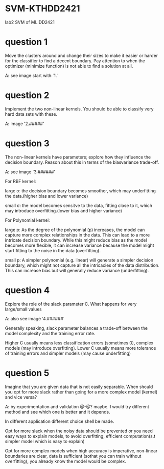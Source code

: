 # SVM-KTHDD2421
lab2 SVM of ML DD2421

# question 1
Move the clusters around and change their sizes to make it easier or harder for the classifier to find a decent boundary. Pay attention to when the optimizer (minimize function) is not able to find a solution at all.

A: see image start with '1.'


# question 2
Implement the two non-linear kernels. You should be able to classify very hard data sets with these.

A: image '2.#####'


# question 3
The non-linear kernels have parameters; explore how they influence the decision boundary. Reason about this in terms of the biasvariance trade-off.

A: see image '3.######'

For RBF kernel: 

large σ: the decision boundary becomes smoother, which may underfitting the data.(higher bias and lower variance)

small σ: the model becomes sensitve to the data, fitting close to it, which may introduce overfitting.(lower bias and higher variance)


For Polynomial kernel:

large p: As the degree of the polynomial (p) increases, the model can capture more complex relationships in the data. This can lead to a more intricate decision boundary. While this might reduce bias as the model becomes more flexible, it can increase variance because the model might start fitting to the noise in the data (overfitting).

small p: A simpler polynomial (e.g. linear) will generate a simpler decision boundary, which might not capture all the intricacies of the data distribution. This can increase bias but will generally reduce variance (underfitting).



# question 4
Explore the role of the slack parameter C. What happens for very large/small values

A: also see image '4.######'

Generally speaking, slack parameter balances a trade-off between the model complexity and the training error rate. 

Higher C usually means less classification errors (sometimes 0), complex models (may introduce overfitting). Lower C usually means more tolerance of training errors and simpler models (may cause underfitting)


# question 5 
Imagine that you are given data that is not easily separable. When should you opt for more slack rather than going for a more complex model (kernel) and vice versa?

A: by experimentation and validation @-@? maybe. I would try different method and see which one is better and it depends.

In different application different choice shell be made.

Opt for more slack when the noisy data should be prevented or you need easy ways to explain models, to avoid overfitting, efficient computation(s.t simpler model which is easy to explain)

Opt for more complex models when high accuracy is imperative, non-linear boundaries are clear, data is sufficient (sothat you can train without overfitting), you already know the model would be complex.





